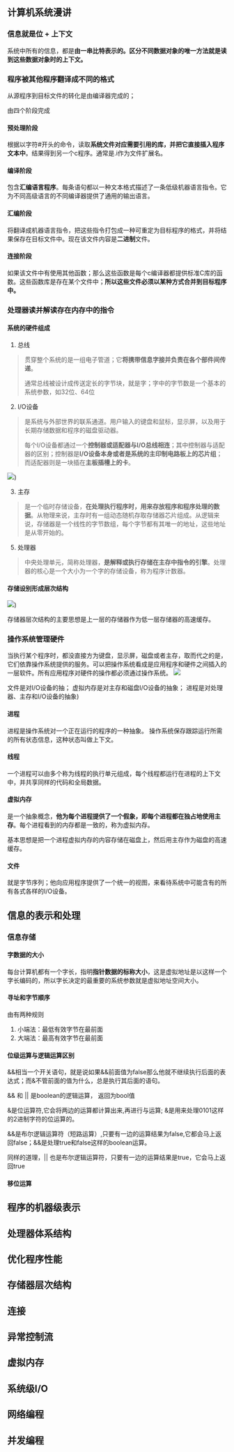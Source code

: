 ## 计算机系统漫讲

### 信息就是位 + 上下文

系统中所有的信息，都是**由一串比特表示的。区分不同数据对象的唯一方法就是读到这些数据对象时的上下文。**

### 程序被其他程序翻译成不同的格式

从源程序到目标文件的转化是由编译器完成的；

由四个阶段完成

#### 预处理阶段

根据以字符#开头的命令，读取**系统文件对应需要引用的库，并把它直接插入程序文本中**。结果得到另一个c程序。通常是.i作为文件扩展名。

#### 编译阶段

包含**汇编语言程序**。每条语句都以一种文本格式描述了一条低级机器语言指令。它为不同高级语言的不同编译器提供了通用的输出语言。

#### 汇编阶段

将翻译成机器语言指令，把这些指令打包成一种可重定为目标程序的格式，并将结果保存在目标文件中。现在该文件内容是**二进制**文件。

#### 连接阶段

如果该文件中有使用其他函数；那么这些函数是每个c编译器都提供标准C库的函数。这些函数库是存在某个文件中；**所以这些文件必须以某种方式合并到目标程序中。**

### 处理器读并解读存在内存中的指令

#### 系统的硬件组成

1. 总线

> 贯穿整个系统的是一组电子管道；它**将携带信息字接并负责在各个部件间传递**。
>
> 通常总线被设计成传送定长的字节块，就是字；字中的字节数是一个基本的系统参数，如32位、64位

2. I/O设备

> 是系统与外部世界的联系通道。用户输入的键盘和鼠标，显示屏，以及用于长期存储数据和程序的磁盘驱动器。
>
> 每个I/O设备都通过一个**控制器或适配器与I/O总线相连**；其中控制器与适配器的区别；控制器是**I/O设备本身或者是系统的主印制电路板上的芯片组**；而适配器则是一块插在**主板插槽上的卡**。 

![](https://raw.githubusercontent.com/NoahsDante/webNotes/master/其他/img/1.png))

3. 主存

> 是一个临时存储设备，**在处理执行程序时，用来存放程序和程序处理的数据**。从物理来说，主存时有一组动态随机存取存储器芯片组成。从逻辑来说，存储器是一个线性的字节数组，每个字节都有其唯一的地址，这些地址是从零开始的。

5. 处理器

> 中央处理单元，简称处理器，**是解释或执行存储在主存中指令的引擎**。处理器的核心是一个大小为一个字的存储设备，称为程序计数器。

#### 存储设别形成层次结构

![](https://raw.githubusercontent.com/NoahsDante/webNotes/master/其他/img/2.png))

存储器层次结构的主要思想是上一层的存储器作为低一层存储器的高速缓存。

### 操作系统管理硬件

当执行某个程序时，都没直接方为键盘，显示屏，磁盘或者主存，取而代之的是，它们依靠操作系统提供的服务。可以把操作系统看成是应用程序和硬件之间插入的一层软件。所有应用程序对硬件的操作都必须通过操作系统。
![](https://raw.githubusercontent.com/NoahsDante/webNotes/master/其他/img/3.png)

文件是对I/O设备的抽；
虚拟内存是对主存和磁盘I/O设备的抽象；
进程是对处理器、主存和I/O设备的抽象)

#### 进程
进程是操作系统对一个正在运行的程序的一种抽象。
操作系统保存跟踪运行所需的所有状态信息，这种状态叫做上下文。

#### 线程
一个进程可以由多个称为线程的执行单元组成，每个线程都运行在进程的上下文中，并共享同样的代码和全局数据。

#### 虚拟内存
是一个抽象概念，**他为每个进程提供了一个假象，即每个进程都在独占地使用主存**。每个进程看到的内存都是一致的，称为虚拟内存。

基本思想是把一个进程虚拟内存的内容存储在磁盘上，然后用主存作为磁盘的高速缓存。

#### 文件

就是字节序列；他向应用程序提供了一个统一的视图，来看待系统中可能含有的所有各式各样的I/O设备。

## 信息的表示和处理

### 信息存储

#### 字数据的大小

 每台计算机都有一个字长，指明**指针数据的标称大小**，这是虚拟地址是以这样一个字长编码的，所以字长决定的最重要的系统参数就是虚拟地址空间大小。

#### 寻址和字节顺序

由有两种规则

1. 小端法：最低有效字节在最前面
2. 大端法：最高有效字节在最前面

#### 位级运算与逻辑运算区别

&&相当一个开关语句，就是说如果&&前面值为false那么他就不继续执行后面的表达式；而&不管前面的值为什么，总是执行其后面的语句。

&& 和 || 是boolean的逻辑运算， 返回为bool值

 &是位运算符,它会将两边的运算都计算出来,再进行与运算; &是用来处理0101这样的2进制字符的位运算的。 


  &&是布尔逻辑运算符（短路运算）,只要有一边的运算结果为false,它都会马上返回false；&&是处理true和false这样的boolean运算。

同样的道理，|| 也是布尔逻辑运算符，只要有一边的运算结果是true，它会马上返回true

#### 移位运算



## 程序的机器级表示



## 处理器体系结构

## 优化程序性能

## 存储器层次结构

## 连接

## 异常控制流

## 虚拟内存

## 系统级I/O

## 网络编程

## 并发编程

